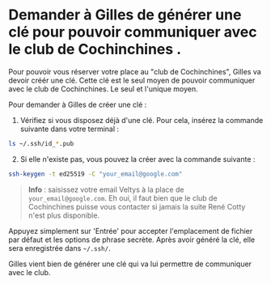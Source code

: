 # Demander à Gilles de générer une clé pour pouvoir communiquer avec le club de Cochinchines . 

Pour pouvoir vous réserver votre place au "club de Cochinchines", Gilles va devoir créér une clé. Cette clé est le seul moyen de pouvoir communiquer avec le club de Cochinchines. Le seul et l'unique moyen. 

Pour demander à Gilles de créer une clé : 

1. Vérifiez si vous disposez déjà d'une clé. Pour cela, insérez la commande suivante dans votre terminal :

```bash
ls ~/.ssh/id_*.pub
```

2. Si elle n'existe pas, vous pouvez la créer avec la commande suivante : 

```bash
ssh-keygen -t ed25519 -C "your_email@google.com"
```

> **Info** :
> saisissez votre email Veltys à la place de `your_email@google.com`. Eh oui, il faut bien que le club de Cochinchines puisse vous contacter si jamais la suite René Cotty n'est plus disponible. 

Appuyez simplement sur 'Entrée' pour accepter l'emplacement de fichier par défaut et les options de phrase secrète. Après avoir généré la clé, elle sera enregistrée dans `~/.ssh/`.

Gilles vient bien de générer une clé qui va lui permettre de communiquer avec le club. 


